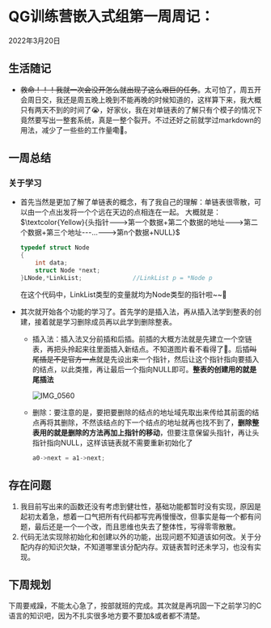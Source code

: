 # QG训练营嵌入式组第一周周记：
2022年3月20日

## 生活随记

- ~~救命！！！我就一次会没开怎么就出现了这么艰巨的任务~~。太可怕了，周五开会周日交，我还是周五晚上晚到不能再晚的时候知道的，这样算下来，我大概只有两天不到的时间了:sob:，好家伙，我在对单链表的了解只有个模子的情况下竟然要写出一整套系统，真是一整个裂开。不过还好之前就学过markdown的用法，减少了一些些的工作量嘞:deer:。

## 一周总结

### 关于学习

- 首先当然是更加了解了单链表的概念，有了我自己的理解：单链表很零散，可以由一个点出发将一个个远在天边的点相连在一起。
  大概就是：$\textcolor{Yellow}{头指针--->第一个数据+第二个数据的地址--->第二个数据+第三个地址---...--->第n个数据+NULL}$

  ```c
  typedef struct Node
  {
      int data;
      struct Node *next;
  }LNode,*LinkList;              //LinkList p = *Node p
  ```

  在这个代码中，LinkList类型的变量就均为Node类型的指针啦~~:see_no_evil:

- 其次就开始各个功能的学习了。首先学的是插入法，再从插入法学到整表的创建，接着就是学习删除成员再以此学到删除整表。

  - 插入法：插入法又分前插和后插。前插的大概方法就是先建立一个空链表，再把头拎起来往里面插入新结点。不知道图片看不看得了:eyes:。后插~~叫尾插是不是官方一点~~就是先设出来一个指针，然后让这个指针指向要插入的结点，以此类推，再让最后一个指向NULL即可。**整表的创建用的就是尾插法**

    ![IMG_0560](D:/iaaaa/Typora的图片/IMG_0560.JPG)

  - 删除：要注意的是，要把要删除的结点的地址域先取出来传给其前面的结点再将其删除，不然该结点的下一个结点的地址就再也找不到了，**删除整表用的就是删除的方法再加上指针的移动**，但要注意保留头指针，再让头指针指向NULL，这样该链表就不需要重新初始化了

    ~~~c
    a0->next = a1->next;
    ~~~

## 存在问题

1. 我目前写出来的函数还没有考虑到健壮性，基础功能都暂时没有实现，原因是起初太着急，想着一口气把所有代码都写完再慢慢改，但事实是每一个都有问题，最后还是一个一个改，而且思维也失去了整体性，写得零零散散。
2. 代码无法实现除初始化和创建以外的功能，出现问题不知道该如何改。关于分配内存的知识欠缺，不知道哪里该分配内存。双链表暂时还未学习，也没有实现。

## 下周规划

下周要戒躁，不能太心急了，按部就班的完成。其次就是再巩固一下之前学习的C语言的知识吧，因为不扎实很多地方要不要加&或者都不清楚。
